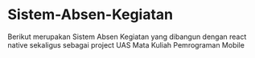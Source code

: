 # Sistem-Absen-Kegiatan
Berikut merupakan Sistem Absen Kegiatan yang dibangun dengan react native sekaligus sebagai project UAS Mata Kuliah Pemrograman Mobile
